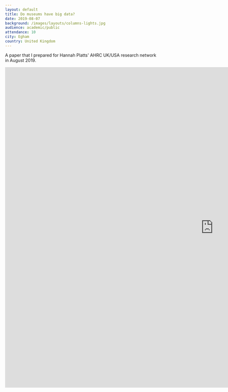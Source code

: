 ```yaml
---
layout: default
title: Do museums have big data?
date: 2019-08-07
background: /images/layouts/columns-lights.jpg
audience: academic/public
attendance: 10
city: Egham
country: United Kingdom
---
```


A paper that I prepared for Hannah Platts' AHRC UK/USA research network in August 2019.

<iframe src="https://docs.google.com/presentation/d/e/2PACX-1vRwbk8cpgxVWIKZmH6vHIZKsIu2r1Wrvz8msTmBzvaLThC4rI5remn_JC960cEKWA/embed?start=false&loop=false&delayms=3000" frameborder="0" width="1365" height="1053" allowfullscreen="true" mozallowfullscreen="true" webkitallowfullscreen="true"></iframe>
